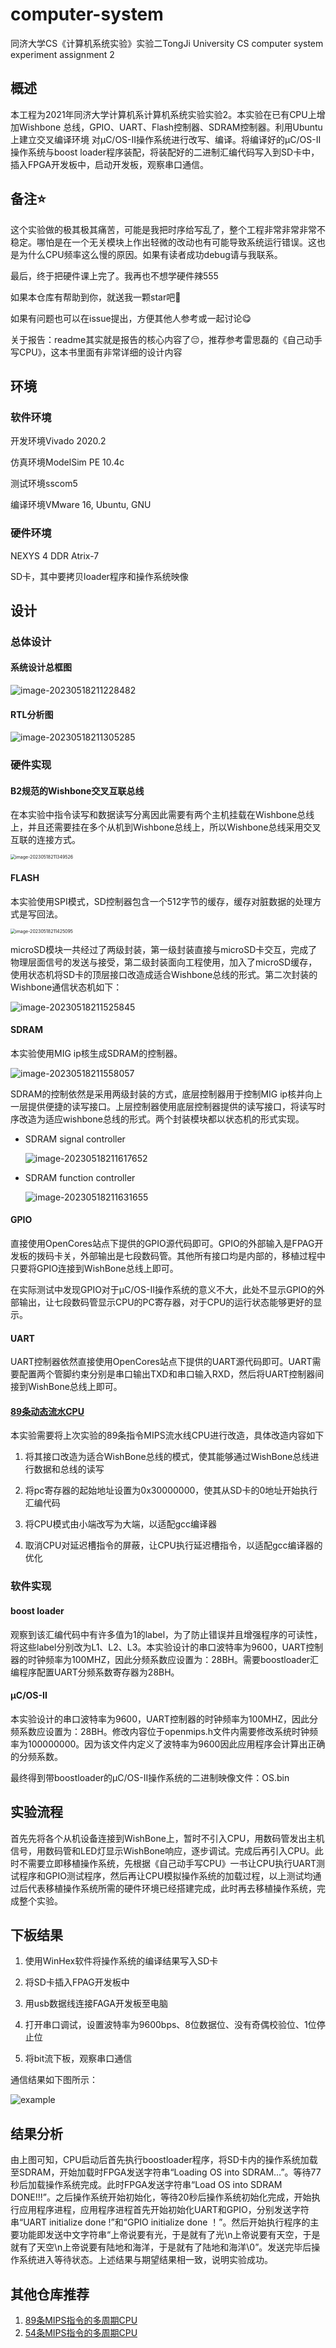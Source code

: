 # computer-system
同济大学CS《计算机系统实验》实验二TongJi University CS computer system experiment assignment 2
## 概述

本工程为2021年同济大学计算机系计算机系统实验实验2。本实验在已有CPU上增加Wishbone 总线，GPIO、UART、Flash控制器、SDRAM控制器。利用Ubuntu上建立交叉编译环境 对μC/OS-II操作系统进行改写、编译。将编译好的μC/OS-II操作系统与boost loader程序装配，将装配好的二进制汇编代码写入到SD卡中，插入FPGA开发板中，启动开发板，观察串口通信。

## 备注:star:

这个实验做的极其极其痛苦，可能是我把时序给写乱了，整个工程非常非常非常不稳定。哪怕是在一个无关模块上作出轻微的改动也有可能导致系统运行错误。这也是为什么CPU频率这么慢的原因。如果有读者成功debug请与我联系。

最后，终于把硬件课上完了。我再也不想学硬件辣555

如果本仓库有帮助到你，就送我一颗star吧🤗

如果有问题也可以在issue提出，方便其他人参考或一起讨论😋

关于报告：readme其实就是报告的核心内容了😔，推荐参考雷思磊的《自己动手写CPU》，这本书里面有非常详细的设计内容

## 环境

### 软件环境

开发环境Vivado 2020.2

仿真环境ModelSim PE 10.4c

测试环境sscom5

编译环境VMware 16, Ubuntu, GNU 

### 硬件环境

NEXYS 4 DDR Atrix-7

SD卡，其中要拷贝loader程序和操作系统映像

## 设计

### 总体设计

#### 系统设计总框图

![image-20230518211228482](README.assets/image-20230518211228482.png)

#### RTL分析图

![image-20230518211305285](README.assets/image-20230518211305285.png)

### 硬件实现

#### B2规范的Wishbone交叉互联总线

在本实验中指令读写和数据读写分离因此需要有两个主机挂载在Wishbone总线上，并且还需要挂在多个从机到Wishbone总线上，所以Wishbone总线采用交叉互联的连接方式。

<img src="README.assets/image-20230518211349526.png" alt="image-20230518211349526" style="zoom:50%;" />

#### FLASH

本实验使用SPI模式，SD控制器包含一个512字节的缓存，缓存对脏数据的处理方式是写回法。

<img src="README.assets/image-20230518211425095.png" alt="image-20230518211425095" style="zoom:50%;" />

microSD模块一共经过了两级封装，第一级封装直接与microSD卡交互，完成了物理层面信号的发送与接受，第二级封装面向工程使用，加入了microSD缓存，使用状态机将SD卡的顶层接口改造成适合Wishbone总线的形式。第二次封装的Wishbone通信状态机如下：

![image-20230518211525845](README.assets/image-20230518211525845.png)

#### SDRAM

本实验使用MIG ip核生成SDRAM的控制器。

![image-20230518211558057](README.assets/image-20230518211558057.png)

SDRAM的控制依然是采用两级封装的方式，底层控制器用于控制MIG ip核并向上一层提供便捷的读写接口。上层控制器使用底层控制器提供的读写接口，将读写时序改造为适应wishbone总线的形式。两个封装模块都以状态机的形式实现。

- SDRAM signal controller

  ![image-20230518211617652](README.assets/image-20230518211617652.png)

- SDRAM function controller

  ![image-20230518211631655](README.assets/image-20230518211631655.png)

#### GPIO

直接使用OpenCores站点下提供的GPIO源代码即可。GPIO的外部输入是FPAG开发板的拨码卡关，外部输出是七段数码管。其他所有接口均是内部的，移植过程中只要将GPIO连接到WishBone总线上即可。

在实际测试中发现GPIO对于μC/OS-II操作系统的意义不大，此处不显示GPIO的外部输出，让七段数码管显示CPU的PC寄存器，对于CPU的运行状态能够更好的显示。

#### UART

UART控制器依然直接使用OpenCores站点下提供的UART源代码即可。UART需要配置两个管脚约束分别是串口输出TXD和串口输入RXD，然后将UART控制器间接到WishBone总线上即可。

#### [89条动态流水CPU](https://github.com/lingbai-kong/MIPS89-pipeline-CPU)

本实验需要将上次实验的89条指令MIPS流水线CPU进行改造，具体改造内容如下

1. 将其接口改造为适合WishBone总线的模式，使其能够通过WishBone总线进行数据和总线的读写

2. 将pc寄存器的起始地址设置为0x30000000，使其从SD卡的0地址开始执行汇编代码

3. 将CPU模式由小端改写为大端，以适配gcc编译器

4. 取消CPU对延迟槽指令的屏蔽，让CPU执行延迟槽指令，以适配gcc编译器的优化

### 软件实现

#### boost loader

观察到该汇编代码中有许多值为1的label，为了防止错误并且增强程序的可读性，将这些label分别改为L1、L2、L3。本实验设计的串口波特率为9600，UART控制器的时钟频率为100MHZ，因此分频系数应设置为：28BH。需要boostloader汇编程序配置UART分频系数寄存器为28BH。

#### μC/OS-II

本实验设计的串口波特率为9600，UART控制器的时钟频率为100MHZ，因此分频系数应设置为：28BH。修改内容位于openmips.h文件内需要修改系统时钟频率为100000000。因为该文件内定义了波特率为9600因此应用程序会计算出正确的分频系数。

最终得到带boostloader的μC/OS-II操作系统的二进制映像文件：OS.bin

## 实验流程

首先先将各个从机设备连接到WishBone上，暂时不引入CPU，用数码管发出主机信号，用数码管和LED灯显示WishBone响应，逐步调试。完成后再引入CPU。此时不需要立即移植操作系统，先根据《自己动手写CPU》一书让CPU执行UART测试程序和GPIO测试程序，然后再让CPU模拟操作系统的加载过程，以上测试均通过后代表移植操作系统所需的硬件环境已经搭建完成，此时再去移植操作系统，完成整个实验。

## 下板结果

1. 使用WinHex软件将操作系统的编译结果写入SD卡

2. 将SD卡插入FPAG开发板中

3. 用usb数据线连接FAGA开发板至电脑

4. 打开串口调试，设置波特率为9600bps、8位数据位、没有奇偶校验位、1位停止位

5. 将bit流下板，观察串口通信

通信结果如下图所示：

![example](README.assets/example.png)

## 结果分析

由上图可知，CPU启动后首先执行boostloader程序，将SD卡内的操作系统加载至SDRAM，开始加载时FPGA发送字符串“Loading OS into SDRAM…”。等待77秒后加载操作系统完成。此时FPGA发送字符串“Load OS into SDRAM DONE!!!”。之后操作系统开始初始化，等待20秒后操作系统初始化完成，开始执行应用程序进程，应用程序进程首先开始初始化UART和GPIO，分别发送字符串“UART initialize done !”和“GPIO initialize done ！”。然后开始执行程序的主要功能即发送中文字符串“上帝说要有光，于是就有了光\n上帝说要有天空，于是就有了天空\n上帝说要有陆地和海洋，于是就有了陆地和海洋\0”。发送完毕后操作系统进入等待状态。上述结果与期望结果相一致，说明实验成功。

## 其他仓库推荐

1. [89条MIPS指令的多周期CPU](https://github.com/lingbai-kong/MIPS89-pipeline-CPU)
2. [54条MIPS指令的多周期CPU](https://github.com/lingbai-kong/MIPS54-multicycle-CPU)

